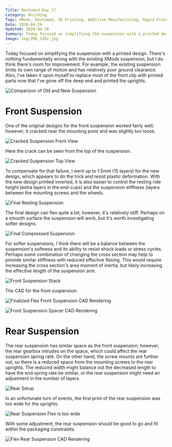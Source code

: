 ```yaml
---
Title: Restomod Day 17
Category: Building
Tags: XMods, Restomod, 3D Printing, Additive Manufacturing, Rapid Prototyping
Date: 2020-04-26
Updated: 2020-04-26
Summary: Today focused on simplifying the suspension with a printed design. There's nothing fundamentally wrong with the existing XMods suspension, but I do think there's room for improvement. For example, the existing suspension limits its own range of motion and has relatively poor ground clearance. Also, I've taken it upon myself to replace most of the front clip with printed parts now that I've gone off the deep end and printed the uprights.
Image: img/IMG_5362.jpg
---
```


Today focused on simplifying the suspension with a printed design. There's
nothing fundamentally wrong with the existing XMods suspension, but I do think
there's room for improvement. For example, the existing suspension limits its
own range of motion and has relatively poor ground clearance. Also, I've taken
it upon myself to replace most of the front clip with printed parts now that
I've gone off the deep end and printed the uprights.

![Comparison of Old and New Suspension]({attach}/img/IMG_5362.jpg)

# Front Suspension

One of the original designs for the front suspension worked fairly well;
however, it cracked near the mounting point and was slightly too loose.

![Cracked Suspension Front View]({attach}/img/IMG_5364.jpg)

Here the crack can be seen from the top of the suspension.

![Cracked Suspension Top View]({attach}/img/IMG_5363.jpg)

To compensate for that failure, I went up to 1.5mm (15 layers) for the new
design, which appears to do the trick and resist plastic deformation. With the
new design printed inverted, it is also easier to control the resting ride
height (extra layers in the end-cups) and the suspension stiffness (layers
between the mounting screws and the wheels.

![Final Resting Suspension]({attach}/img/IMG_5372.jpg)

The final design can flex quite a bit; however, it's relatively stiff. Perhaps on
a smooth surface the suspension will work, but it's worth investigating softer
designs.

![Final Compressed Suspension]({attach}/img/IMG_5373.jpg)

For softer
suspensions, I think there will be a balance between the suspension's softness
and its ability to resist shock loads or stress cycles. Perhaps some combination
of changing the cross section may help to provide similar stiffness with reduced
effective flexing. This would require increasing the cross section's area moment
of inertia, but likely increasing the effective length of the suspension arm.

![Front Suspension Stack]({attach}/img/IMG_5378.jpg)

The CAD for the front suspension:

![Finalized Flex Front Suspension CAD Rendering]({attach}/img/CAD_FlexFrontSuspension_2020-04-26.jpg)

![Front Suspension Spacer CAD Rendering]({attach}/img/CAD_FlexFrontSuspensionSpacer_2020-04-26.jpg)

# Rear Suspension

The rear suspension has similar space as the front suspension; however, the rear
gearbox intrudes on the space, which could affect the rear suspension spring
rate. On the other hand, the screw mounts are further out, so there is a reduced
space from the mounting screws to the rear uprights. The reduced width might
balance out the decreased length to have the end spring rate be similar, or the
rear suspension might need an adjustment in the number of layers.

![Rear Setup]({attach}/img/IMG_5377.jpg)

In an unfortunate turn of events, the first print of the rear suspension was too
wide for the uprights.

![Rear Suspension Flex is too wide]({attach}/img/IMG_5381.jpg)

With some adjustment, the rear suspension should be good to go and fit within
the packaging constraints.

![Flex Rear Suspension CAD Rendering]({attach}/img/CAD_FlexRearSuspension_2020-04-26.jpg)


